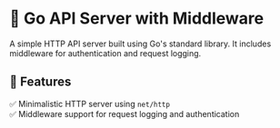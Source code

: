# 🚀 Go API Server with Middleware

A simple HTTP API server built using Go's standard library. It includes middleware for authentication and request logging.

## 📌 Features
✅ Minimalistic HTTP server using `net/http`  
✅ Middleware support for request logging and authentication  
 
